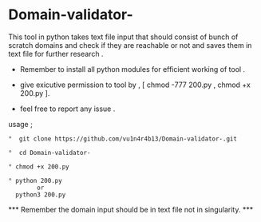 # Domain-validator-

This tool in python takes text file input that should consist of bunch of scratch domains and check if they are reachable or not and saves them in text file for further research .

* Remember to install all python modules for efficient working of tool .

* give exicutive permission to tool by , [ chmod -777 200.py , chmod +x 200.py ]. 

* feel free to report any issue . 

usage ; 
    
    °  git clone https://github.com/vu1n4r4b13/Domain-validator-.git
       
    °  cd Domain-validator-
    
    ° chmod +x 200.py
    
    ° python 200.py
            or
      python3 200.py


***   Remember the domain input should be in text file not in singularity.   ***

